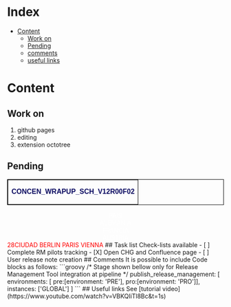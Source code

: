 # Index
* [Content](#Content)
  * [Work on](#Work-on)
  * [Pending](#Pending)
  * [comments](#comments)
  * [useful links](#useful-links)

# Content
## Work on
  1. github pages
  2. editing 
  3. extension octotree
## Pending
<TABLE align='center' border-collapse='collapse' bordercolor='black' cellpadding='2' cellspacing='0' BORDER='1px solid #000'><TR><TD align='center'><p style='font-size: medium; font-weight: bold; color: #0B0B61; font-family:Arial'><b>CONCEN_WRAPUP_SCH_V12R00F02</b></p></TD></TR></TABLE><title>INFORME DE DEPENDENCIAS</title>
<tr bgcolor='#CC0000'>
<td colspan='2'><span style='color:#FFFFFF'><center>PAIS</center></span></td>
<td><span style='color:#FFFFFF'><center>ALEMANIA</center></span></td>
<td><span style='color:#FFFFFF'><center>FRANCIA</center></span></td>
<td><span style='color:#FFFFFF'><center>AUSTRIA</center></span></td>
</tr>
<tr bgcolor='#FEFE8C'>
<td rowspan='1'><span style='color:#ff0000'>28</span></td><td><span style='color:#ff0000'>CIUDAD</span></td>
<td><span style='color:#ff0000'>BERLIN</span></td>
<td><span style='color:#ff0000'>PARIS</span></td>
<td><span style='color:#ff0000'>VIENNA</span></td>
</tr>
</table></center>
## Task list
Check-lists available
- [ ] Complete RM pilots tracking
- [X] Open CHG and Confluence page
- [ ] User release note creation
## Comments
It is possible to include Code blocks as follows:
```groovy
/* Stage shown bellow only for Release Management Tool integration at pipeline */
    publish_release_management: [
        environments: [
            pre:[environment: 'PRE'],
            pro:[environment: 'PRO']],
        instances: ['GLOBAL']
    ]
```
## Useful links
See [tutorial video](https://www.youtube.com/watch?v=VBKQIiTl8Bc&t=1s)
